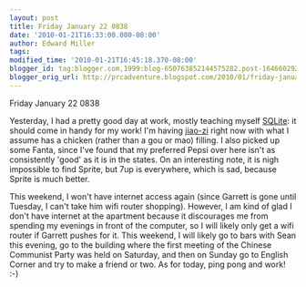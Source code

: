 ```yaml
---
layout: post
title: Friday January 22 0838
date: '2010-01-21T16:33:00.000-08:00'
author: Edward Miller
tags: 
modified_time: '2010-01-21T16:45:18.370-08:00'
blogger_id: tag:blogger.com,1999:blog-650763852144575282.post-1646602929308615535
blogger_orig_url: http://prcadventure.blogspot.com/2010/01/friday-january-22-0838-yesterday-i-had.html
---
```


Friday January 22 0838

Yesterday, I had a pretty good day at work, mostly teaching myself <a href="http://www.sqlite.org/">SQLite</a>: it should come in handy for my work! I'm having <a href="http://en.wikipedia.org/wiki/Jiaozi">jiao-zi</a> right now with what I assume has a chicken (rather than a gou or mao) filling. I also picked up some Fanta, since I've found that my preferred Pepsi over here isn't as consistently 'good' as it is in the states. On an interesting note, it is nigh impossible to find Sprite, but 7up is everywhere, which is sad, because Sprite is much better.


This weekend, I won't have internet access again (since Garrett is gone until Tuesday, I can't take him wifi router shopping). However, I am kind of glad I don't have internet at the apartment because it discourages me from spending my evenings in front of the computer, so I will likely only get a wifi router if Garrett pushes for it. This weekend, I will likely go to bars with Sean this evening, go to the building where the first meeting of the Chinese Communist Party was held on Saturday, and then on Sunday go to English Corner and try to make a friend or two. As for today, ping pong and work! :-)

